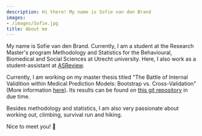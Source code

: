 ```yaml
---
description: Hi there! My name is Sofie van den Brand
images:
- /images/Sofie.jpg
title: About me 
---
```


My name is Sofie van den Brand. Currently, I am a student at the Research Master's program Methodology and Statistics for the Behavioural, Biomedical and Social Sciences at Utrecht university. Here, I also work as a student-assistant at [ASReview](http://asreview.nl/).

Currently, I am working on my master thesis titled "The Battle of Internal Validition within Medical Prediction Models: Bootstrap vs. Cross-Validation" (More information [here](/portfolio/)). Its results can be found on [this git repository](https://github.com/SagevdBrand/Master-thesis) in due time.

Besides methodology and statistics, I am also very passionate about working out, climbing, survival run and hiking.

Nice to meet you! :wave:

